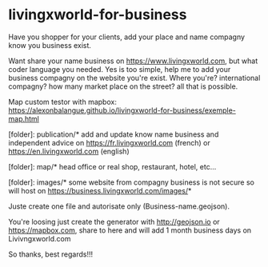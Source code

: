 # livingxworld-for-business
Have you shopper for your clients, add your place and name compagny know you business exist.


Want share your name business on https://www.livingxworld.com, but what coder language you needed. Yes is too simple, help me to add your business compagny on the website you're exist. Where you're? international compagny? how many market place on the street? all that is possible.

Map custom testor with mapbox: https://alexonbalangue.github.io/livingxworld-for-business/exemple-map.html


[folder]: publication/* add and update know name business and independent advice on https://fr.livingxworld.com (french) or https://en.livingxworld.com (english)

[folder]: map/* head office or real shop, restaurant, hotel, etc...

[folder]: images/* some website from compagny business is not secure so will host on https://business.livingxworld.com/images/*


Juste create one file and autorisate only (Business-name.geojson). 

You're loosing just create the generator with http://geojson.io or https://mapbox.com, share to here and will add 1 month business days on Livivngxworld.com



So thanks, best regards!!!


